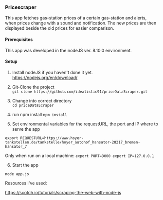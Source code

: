 <h3>Pricescraper</h3>

This app fetches gas-station prices of a certain gas-station and alerts, when prices change with a sound and notification. The new prices are then displayed beside the old prices for easier comparison.

<h4>Prerequisites</h4>

This app was developed in the nodeJS ver. 8.10.0 environment.

<h4>Setup</h4>





1) Install nodeJS if you haven't done it yet.
https://nodejs.org/en/download/

2) Git-Clone the project<br>
```git clone https://github.com/idealistic91/priceDataScraper.git```

3) Change into correct directory<br>
```cd priceDataScraper```

4) run npm install
```npm install```

5) Set environmental variables for the requestURL, the port and IP where to serve the app

```export REQUESTURL=https://www.hoyer-tankstellen.de/tankstelle/hoyer_autohof_hansator-28217_bremen-hansator_7```
	
Only when run on a local machine:
	```export PORT=3000
	export IP=127.0.0.1```

6) Start the app

```node app.js```






Resources I've used:

https://scotch.io/tutorials/scraping-the-web-with-node-js
